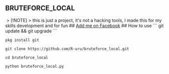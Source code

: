 ## BRUTEFORCE_LOCAL
<img href="https://freepngimg.com/thumb/anonymous/36005-3-anonymous-transparent-background.png">
> [!NOTE]
> this is just a project, it's not a hacking tools, I made this for my skills development and for fun
## <a href="https://www.facebook.com/ruruonfb" target="_blank">Add me on Facebook</a>
## How to use
```
git update && git upgrade
```

```
pkg install git
```

```
git clone https://github.com/R-uru/bruteforce_local.git
```

```
cd bruteforce_local
```

```
python bruteforce_local.py
```

